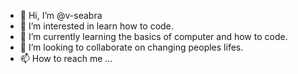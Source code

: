 - 👋 Hi, I’m @v-seabra
- 👀 I’m interested in learn how to code.
- 🌱 I’m currently learning the basics of computer and how to code.
- 💞️ I’m looking to collaborate on changing peoples lifes.
- 📫 How to reach me ...

<!---
v-seabra/v-seabra is a ✨ special ✨ repository because its `README.md` (this file) appears on your GitHub profile.
You can click the Preview link to take a look at your changes.
--->
